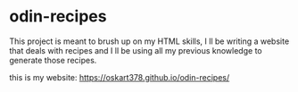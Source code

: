 # odin-recipes

This project is meant to brush up on my HTML skills, I ll be writing a website 
that deals with recipes and I ll be using all my previous knowledge
to generate those recipes.

this is my website: https://oskart378.github.io/odin-recipes/
